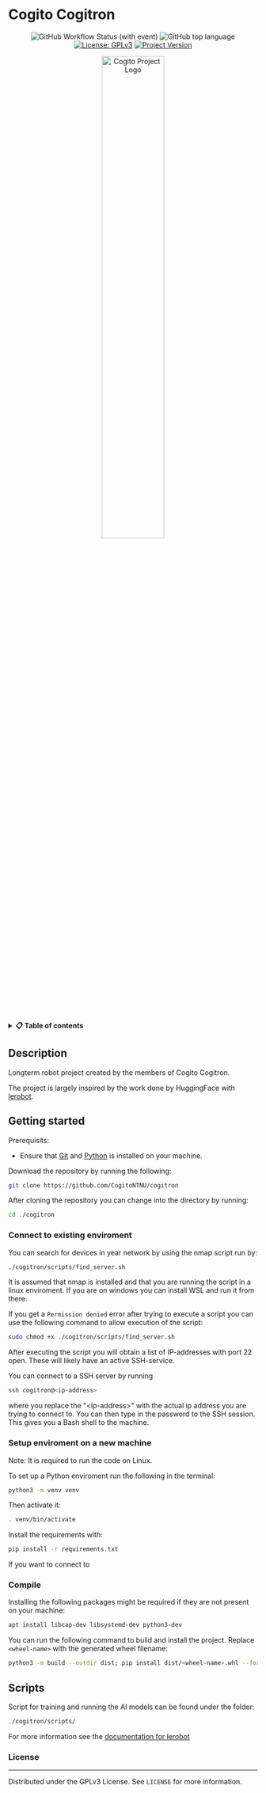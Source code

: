 <!-- TODO: CHANGE ALL INSTANCES OF "TEMPLATE-README" IN ENTIRE PROJECT TO YOUR PROJECT TITLE-->
# Cogito Cogitron


<div align="center">

![GitHub Workflow Status (with event)](https://img.shields.io/github/actions/workflow/status/CogitoNTNU/TEMPLATE-README/ci.yml)
![GitHub top language](https://img.shields.io/badge/languages-Python/C++-orange)
[![License: GPLv3](https://img.shields.io/badge/license-GPLv3-blue)](https://opensource.org/license/gpl-3-0)
[![Project Version](https://img.shields.io/badge/version-0.0.1-blue)](https://img.shields.io/badge/version-0.0.1-blue)

<img src="https://www.cogito-ntnu.no/cogito_white.svg" width="50%" alt="Cogito Project Logo" style="display: block; margin-left: auto; margin-right: auto;">
</div>

<details> 
<summary><b>📋 Table of contents </b></summary>
  
- [Description](#description)
- [Getting started](#getting-started)
  - [Set up enviroment](#setup-enviroment)
- [License](#license)

</details>

## Description 
Longterm robot project created by the members of Cogito Cogitron.

The project is largely inspired by the work done by HuggingFace with [lerobot](https://huggingface.co/docs/lerobot/il_robots).

## Getting started
Prerequisits:
- Ensure that [Git](https://git-scm.com/downloads) and [Python](https://www.python.org/downloads/) is installed on your machine. 

Download the repository by running the following:
```bash
git clone https://github.com/CogitoNTNU/cogitron
```

After cloning the repository you can change into the directory by running:
```bash
cd ./cogitron
```

### Connect to existing enviroment
You can search for devices in year network by using the nmap script run by:
```bash
./cogitron/scripts/find_server.sh
```
It is assumed that nmap is installed and that you are running the script in a linux enviroment. If you are on windows you can install WSL and run it from there.

If you get a `Permission denied` error after trying to execute a script you can use the following command to allow execution of the script:
```bash
sudo chmod +x ./cogitron/scripts/find_server.sh
```

After executing the script you will obtain a list of IP-addresses with port 22 open. These will likely have an active SSH-service.

You can connect to a SSH server by running
```bash
ssh cogitron@<ip-address>
```
where you replace the "\<ip-address\>" with the actual ip address you are trying to connect to. You can then type in the password to the SSH session. This gives you a Bash shell to the machine. 

### Setup enviroment on a new machine
Note: It is required to run the code on Linux.

To set up a Python enviroment run the following in the terminal:
```bash
python3 -m venv venv
```

Then activate it:
```bash
. venv/bin/activate
```

Install the requirements with:
```bash
pip install -r requirements.txt
```

If you want to connect to


### Compile
Installing the following packages might be required if they are not present on your machine:
```bash
apt install libcap-dev libsystemd-dev python3-dev
```

You can run the following command to build and install the project. Replace `<wheel-name>` with the generated wheel filename:
```bash
python3 -m build --outdir dist; pip install dist/<wheel-name>.whl --force-reinstall
```

## Scripts
Script for training and running the AI models can be found under the folder:
 ```bash
 ./cogitron/scripts/
 ```

For more information see the [documentation for lerobot](https://huggingface.co/docs/lerobot/il_robots)

### License
------
Distributed under the GPLv3 License. See `LICENSE` for more information.
